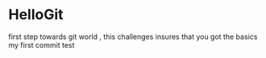 # HelloGit
first step towards git world , this challenges insures that you got the basics
my first commit
test

